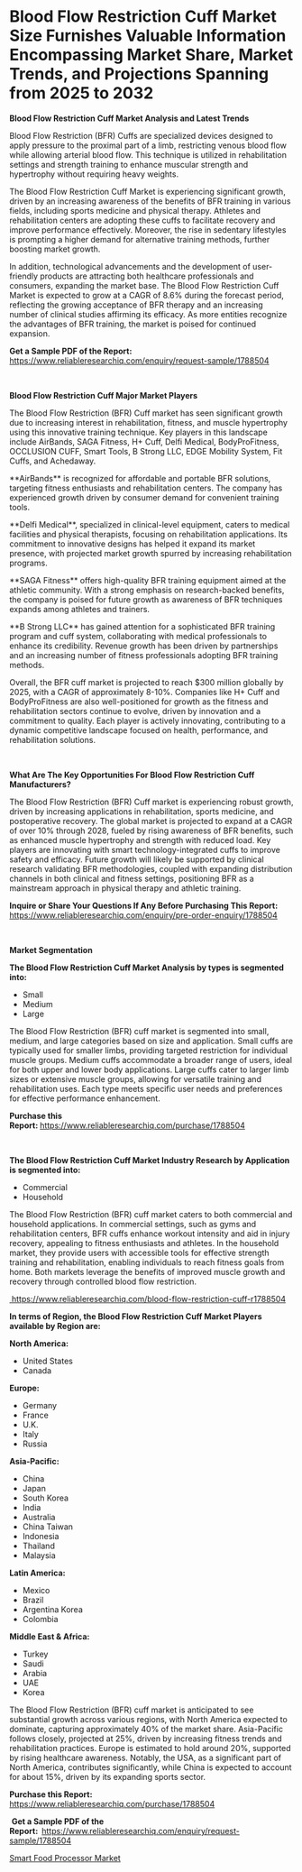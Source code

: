 <p><h1>Blood Flow Restriction Cuff Market Size Furnishes Valuable Information Encompassing Market Share, Market Trends, and Projections Spanning from 2025 to 2032</h1></p><p><strong>Blood Flow Restriction Cuff Market Analysis and Latest Trends</strong></p>
<p><p>Blood Flow Restriction (BFR) Cuffs are specialized devices designed to apply pressure to the proximal part of a limb, restricting venous blood flow while allowing arterial blood flow. This technique is utilized in rehabilitation settings and strength training to enhance muscular strength and hypertrophy without requiring heavy weights. </p><p>The Blood Flow Restriction Cuff Market is experiencing significant growth, driven by an increasing awareness of the benefits of BFR training in various fields, including sports medicine and physical therapy. Athletes and rehabilitation centers are adopting these cuffs to facilitate recovery and improve performance effectively. Moreover, the rise in sedentary lifestyles is prompting a higher demand for alternative training methods, further boosting market growth.</p><p>In addition, technological advancements and the development of user-friendly products are attracting both healthcare professionals and consumers, expanding the market base. The Blood Flow Restriction Cuff Market is expected to grow at a CAGR of 8.6% during the forecast period, reflecting the growing acceptance of BFR therapy and an increasing number of clinical studies affirming its efficacy. As more entities recognize the advantages of BFR training, the market is poised for continued expansion.</p></p>
<p><strong>Get a Sample PDF of the Report:&nbsp;</strong> <a href="https://www.reliableresearchiq.com/enquiry/request-sample/1788504?utm_campaign=121&utm_medium=2&utm_source=Github&utm_content=ia&utm_term=07022025&utm_id=blood-flow-restriction-cuff">https://www.reliableresearchiq.com/enquiry/request-sample/1788504</a></p>
<p>&nbsp;</p>
<p><strong>Blood Flow Restriction Cuff Major Market Players</strong></p>
<p><p>The Blood Flow Restriction (BFR) Cuff market has seen significant growth due to increasing interest in rehabilitation, fitness, and muscle hypertrophy using this innovative training technique. Key players in this landscape include AirBands, SAGA Fitness, H+ Cuff, Delfi Medical, BodyProFitness, OCCLUSION CUFF, Smart Tools, B Strong LLC, EDGE Mobility System, Fit Cuffs, and Achedaway.</p><p>**AirBands** is recognized for affordable and portable BFR solutions, targeting fitness enthusiasts and rehabilitation centers. The company has experienced growth driven by consumer demand for convenient training tools. </p><p>**Delfi Medical**, specialized in clinical-level equipment, caters to medical facilities and physical therapists, focusing on rehabilitation applications. Its commitment to innovative designs has helped it expand its market presence, with projected market growth spurred by increasing rehabilitation programs.</p><p>**SAGA Fitness** offers high-quality BFR training equipment aimed at the athletic community. With a strong emphasis on research-backed benefits, the company is poised for future growth as awareness of BFR techniques expands among athletes and trainers.</p><p>**B Strong LLC** has gained attention for a sophisticated BFR training program and cuff system, collaborating with medical professionals to enhance its credibility. Revenue growth has been driven by partnerships and an increasing number of fitness professionals adopting BFR training methods.</p><p>Overall, the BFR cuff market is projected to reach $300 million globally by 2025, with a CAGR of approximately 8-10%. Companies like H+ Cuff and BodyProFitness are also well-positioned for growth as the fitness and rehabilitation sectors continue to evolve, driven by innovation and a commitment to quality. Each player is actively innovating, contributing to a dynamic competitive landscape focused on health, performance, and rehabilitation solutions.</p></p>
<p>&nbsp;</p>
<p><strong>What Are The Key Opportunities For Blood Flow Restriction Cuff Manufacturers?</strong></p>
<p><p>The Blood Flow Restriction (BFR) Cuff market is experiencing robust growth, driven by increasing applications in rehabilitation, sports medicine, and postoperative recovery. The global market is projected to expand at a CAGR of over 10% through 2028, fueled by rising awareness of BFR benefits, such as enhanced muscle hypertrophy and strength with reduced load. Key players are innovating with smart technology-integrated cuffs to improve safety and efficacy. Future growth will likely be supported by clinical research validating BFR methodologies, coupled with expanding distribution channels in both clinical and fitness settings, positioning BFR as a mainstream approach in physical therapy and athletic training.</p></p>
<p><strong>Inquire or Share Your Questions If Any Before Purchasing This Report:</strong> <a href="https://www.reliableresearchiq.com/enquiry/pre-order-enquiry/1788504?utm_campaign=121&utm_medium=2&utm_source=Github&utm_content=ia&utm_term=07022025&utm_id=blood-flow-restriction-cuff">https://www.reliableresearchiq.com/enquiry/pre-order-enquiry/1788504</a></p>
<p>&nbsp;</p>
<p><strong>Market Segmentation</strong></p>
<p><strong>The Blood Flow Restriction Cuff Market Analysis by types is segmented into:</strong></p>
<p><ul><li>Small</li><li>Medium</li><li>Large</li></ul></p>
<p><p>The Blood Flow Restriction (BFR) cuff market is segmented into small, medium, and large categories based on size and application. Small cuffs are typically used for smaller limbs, providing targeted restriction for individual muscle groups. Medium cuffs accommodate a broader range of users, ideal for both upper and lower body applications. Large cuffs cater to larger limb sizes or extensive muscle groups, allowing for versatile training and rehabilitation uses. Each type meets specific user needs and preferences for effective performance enhancement.</p></p>
<p><strong>Purchase this Report:&nbsp;</strong><a href="https://www.reliableresearchiq.com/purchase/1788504?utm_campaign=121&utm_medium=2&utm_source=Github&utm_content=ia&utm_term=07022025&utm_id=blood-flow-restriction-cuff">https://www.reliableresearchiq.com/purchase/1788504</a></p>
<p>&nbsp;</p>
<p><strong>The Blood Flow Restriction Cuff Market Industry Research by Application is segmented into:</strong></p>
<p><ul><li>Commercial</li><li>Household</li></ul></p>
<p><p>The Blood Flow Restriction (BFR) cuff market caters to both commercial and household applications. In commercial settings, such as gyms and rehabilitation centers, BFR cuffs enhance workout intensity and aid in injury recovery, appealing to fitness enthusiasts and athletes. In the household market, they provide users with accessible tools for effective strength training and rehabilitation, enabling individuals to reach fitness goals from home. Both markets leverage the benefits of improved muscle growth and recovery through controlled blood flow restriction.</p></p>
<p><a href="https://www.reliableresearchiq.com/blood-flow-restriction-cuff-r1788504?utm_campaign=121&utm_medium=2&utm_source=Github&utm_content=ia&utm_term=07022025&utm_id=blood-flow-restriction-cuff">&nbsp;https://www.reliableresearchiq.com/blood-flow-restriction-cuff-r1788504</a></p>
<p><strong>In terms of Region, the Blood Flow Restriction Cuff Market Players available by Region are:</strong></p>
<p>
    <p> <strong> North America: </strong>
        <ul>
            <li>United States</li>
            <li>Canada</li>
        </ul>
        </p> 
    <p> <strong> Europe: </strong>
        <ul>
            <li>Germany</li>
            <li>France</li>
            <li>U.K.</li>
            <li>Italy</li>
            <li>Russia</li>
        </ul>
        </p> 
    <p> <strong> Asia-Pacific: </strong>
        <ul>
            <li>China</li>
            <li>Japan</li>
            <li>South Korea</li>
            <li>India</li>
            <li>Australia</li>
            <li>China Taiwan</li>
            <li>Indonesia</li>
            <li>Thailand</li>
            <li>Malaysia</li>
        </ul>
        </p> 
    <p> <strong> Latin America: </strong>
        <ul>
            <li>Mexico</li>
            <li>Brazil</li>
            <li>Argentina Korea</li>
            <li>Colombia</li>
        </ul>
        </p> 
    <p> <strong> Middle East & Africa: </strong>
        <ul>
            <li>Turkey</li>
            <li>Saudi</li>
            <li>Arabia</li>
            <li>UAE</li>
            <li>Korea</li>
        </ul>
    </p>
    </p>
<p><p>The Blood Flow Restriction (BFR) cuff market is anticipated to see substantial growth across various regions, with North America expected to dominate, capturing approximately 40% of the market share. Asia-Pacific follows closely, projected at 25%, driven by increasing fitness trends and rehabilitation practices. Europe is estimated to hold around 20%, supported by rising healthcare awareness. Notably, the USA, as a significant part of North America, contributes significantly, while China is expected to account for about 15%, driven by its expanding sports sector.</p></p>
<p><strong>Purchase this Report: </strong><a href="https://www.reliableresearchiq.com/purchase/1788504?utm_campaign=121&utm_medium=2&utm_source=Github&utm_content=ia&utm_term=07022025&utm_id=blood-flow-restriction-cuff">https://www.reliableresearchiq.com/purchase/1788504</a></p>
<p>&nbsp;<strong>Get a Sample PDF of the Report:&nbsp;&nbsp;</strong><a href="https://www.reliableresearchiq.com/enquiry/request-sample/1788504?utm_campaign=121&utm_medium=2&utm_source=Github&utm_content=ia&utm_term=07022025&utm_id=blood-flow-restriction-cuff">https://www.reliableresearchiq.com/enquiry/request-sample/1788504</a></p>
<p><strong></strong></p>
<p><p><a href="https://github.com/daphnyvashdi/Market-Research-Report-List-1/blob/main/smart-food-processor-market.md?utm_campaign=121&utm_medium=2&utm_source=Github&utm_content=ia&utm_term=07022025&utm_id=blood-flow-restriction-cuff">Smart Food Processor Market</a></p></p>